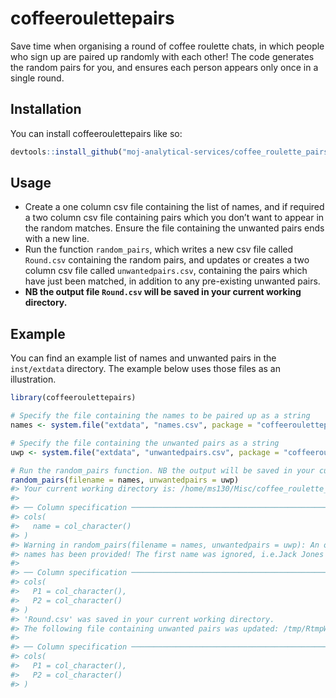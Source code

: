 
<!-- README.md is generated from README.Rmd. Please edit that file -->

# coffeeroulettepairs

<!-- badges: start -->

<!-- badges: end -->

Save time when organising a round of coffee roulette chats, in which
people who sign up are paired up randomly with each other\! The code
generates the random pairs for you, and ensures each person appears only
once in a single round.

## Installation

You can install coffeeroulettepairs like so:

``` r
devtools::install_github("moj-analytical-services/coffee_roulette_pairs")
```

## Usage

  - Create a one column csv file containing the list of names, and if
    required a two column csv file containing pairs which you don’t want
    to appear in the random matches. Ensure the file containing the
    unwanted pairs ends with a new line.
  - Run the function `random_pairs`, which writes a new csv file called
    `Round.csv` containing the random pairs, and updates or creates a
    two column csv file called `unwantedpairs.csv`, containing the pairs
    which have just been matched, in addition to any pre-existing
    unwanted pairs.
  - **NB the output file `Round.csv` will be saved in your current
    working directory.**

## Example

You can find an example list of names and unwanted pairs in the
`inst/extdata` directory. The example below uses those files as an
illustration.

``` r
library(coffeeroulettepairs)

# Specify the file containing the names to be paired up as a string 
names <- system.file("extdata", "names.csv", package = "coffeeroulettepairs")

# Specify the file containing the unwanted pairs as a string 
uwp <- system.file("extdata", "unwantedpairs.csv", package = "coffeeroulettepairs")

# Run the random_pairs function. NB the output will be saved in your current working directory
random_pairs(filename = names, unwantedpairs = uwp)
#> Your current working directory is: /home/ms130/Misc/coffee_roulette_pairs. 'Round.csv' will be saved there.
#> 
#> ── Column specification ────────────────────────────────────────────────────────
#> cols(
#>   name = col_character()
#> )
#> Warning in random_pairs(filename = names, unwantedpairs = uwp): An odd number of
#> names has been provided! The first name was ignored, i.e.Jack Jones
#> 
#> ── Column specification ────────────────────────────────────────────────────────
#> cols(
#>   P1 = col_character(),
#>   P2 = col_character()
#> )
#> 'Round.csv' was saved in your current working directory.
#> The following file containing unwanted pairs was updated: /tmp/RtmpW9J7Qq/temp_libpath20e633e4213a/coffeeroulettepairs/extdata/unwantedpairs.csv
#> 
#> ── Column specification ────────────────────────────────────────────────────────
#> cols(
#>   P1 = col_character(),
#>   P2 = col_character()
#> )
```
